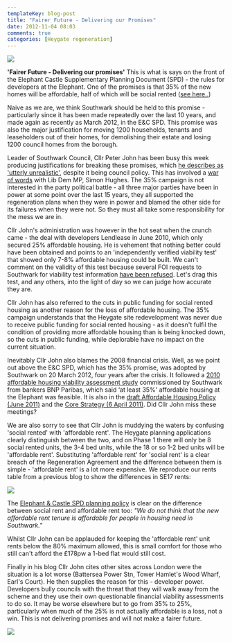 ```yaml
---
templateKey: blog-post
title: "Fairer Future - Delivering our Promises"
date: 2012-11-04 08:03
comments: true
categories: [Heygate regeneration]
---
```

![](http://crappistmartin.github.io/images/spd.png)

__'Fairer Future - Delivering our promises'__
This is what is says on the front of the Elephant Castle Supplementary Planning Document (SPD) - the rules for developers at the Elephant. One of the promises is that 35% of the new homes will be affordable, half of which will be social rented ([see here..](http://crappistmartin.github.io/images/spdpg38.pdf))

Naive as we are, we think Southwark should be held to this promise - particularly since it has been made repeatedly over the last 10 years, and made again as recently as March 2012, in the E&C SPD. This promise was also the major justification for moving 1200 households, tenants and leaseholders out of their homes, for demolishing their estate and losing 1200 council homes from the borough.

Leader of Southwark Council, Cllr Peter John has been busy this week producing
justifications for breaking these promises, which [he describes as 'utterly unrealistic'](http://cllrpeterjohn.blogspot.co.uk/2012/10/social-housing-at-elephant-castle.html), despite it being council policy. This has involved a [war of words](http://crappistmartin.github.io/images/SHughesSLPOct2012.pdf) with Lib Dem MP, Simon Hughes. The 35% campaign is not interested in the party political battle - all three major parties have been in power at some point over the last 15 years, they all supported the regeneration plans when
they were in power and blamed the other side for its failures when they were not. So they must all take some responsibility for the mess we are in.

Cllr John's administration was however in the hot seat when the crunch came - the deal with developers Lendlease in June 2010, which only secured 25% affordable housing. He is vehement that nothing better could have been obtained and points to an 'independently verified viability test' that showed only 7-8% affordable housing could be built. We can't comment on the validity of this test because several FOI requests to Southwark for viability test information [have been refused](/2012-07-03-its-all-about-financial-viability/). Let's drag this test, and any others, into the light of day so we can judge how accurate they are.

Cllr John has also referred to the cuts in public funding for social rented housing as another reason for the loss of affordable housing. The 35% campaign understands that the Heygate site redevelopment was never due to receive public funding for social rented housing - as it doesn't fulfil the condition of providing more affordable housing than is being knocked down, so the cuts in public funding, while deplorable have no impact on the current situation.

Inevitably Cllr John also blames the 2008 financial crisis. Well, as we point out above the E&C SPD, which has the 35% promise, was adopted by Southwark on 20 March 2012, four years after the crisis. It followed a [2010 affordable housing viability assessment study](https://www.southwark.gov.uk/downloads/download/1822/southwark_affordable_housing_viability_study) commissioned by Southwark from bankers BNP Paribas, which said ‘at least 35%' affordable housing at the Elephant was feasible. It is also in the [draft Affordable Housing Policy (June 2011)](http://www.southwark.gov.uk/download/6069/draft_affordable_housing_spd_2011) and the [Core Strategy (6 April 2011)](http://www.southwark.gov.uk/downloads/download/1968/core_strategy_background_papers). Did Cllr John miss these meetings?

We are also sorry to see that Cllr John is muddying the waters by confusing 'social rented' with 'affordable rent'. The Heygate planning applications clearly distinguish between the two, and on Phase 1 there will only be 8 social rented units, the 3-4 bed units, while the 18 or so 1-2 bed units will be 'affordable rent'. Substituting 'affordable rent' for 'social rent' is a clear breach of the Regeneration Agreement and the difference between them is simple - 'affordable rent' is a lot more expensive. We reproduce our rents table from a previous blog to show the differences in SE17 rents:  
 
![](http://crappistmartin.github.io/images/se17rents.png) 

The [Elephant & Castle SPD planning policy](http://crappistmartin.github.io/images/spdpg39.pdf) is clear on the difference between social rent and affordable rent too: _"We do not think that the new affordable rent tenure is affordable for people in housing need in Southwark."_
 
Whilst Cllr John can be applauded for keeping the 'affordable rent' unit rents below the 80% maximum allowed, this is small comfort for those who still can't afford the £178pw a 1-bed flat would still cost.

Finally in his blog Cllr John cites other sites across London were the situation is a lot worse (Battersea Power Stn, Tower Hamlet's Wood Wharf, Earl's Court). He then supplies the reason for this - developer power. Developers bully councils with the threat that they will walk away from the scheme and they use their own questionable financial viability assessments to do so. It may be worse elsewhere but to go from 35% to 25%, particularly when much of the 25% is not actually affordable is a loss, not a win. This is not delivering promises and will not make a fairer future.

![](http://crappistmartin.github.io/images/fairerfuture.png) 
